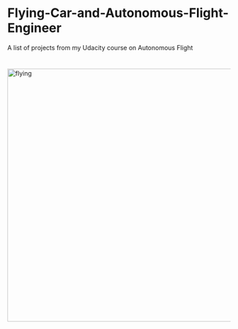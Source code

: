 # Flying-Car-and-Autonomous-Flight-Engineer
A list of projects from my Udacity course on Autonomous Flight
#
<img width="572" alt="flying" src="https://github.com/AlessandroGulli/Flying-Car-and-Autonomous-Flight-Engineer/assets/29335742/de2523d7-4231-4e05-9404-cd34103350ac">
